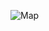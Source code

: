 ![Map](https://gblobscdn.gitbook.com/assets%2F-Mhotv2zTrDxVpUVbvU0%2F-MiwqyXlSKzS1o_TPNFx%2F-Miwr3e-PiViuzb9hNRM%2F%D0%B8%D0%B7%D0%BE%D0%B1%D1%80%D0%B0%D0%B6%D0%B5%D0%BD%D0%B8%D0%B5.png?alt=media&token=72e0b947-0699-4e64-bd30-8050f739d190)